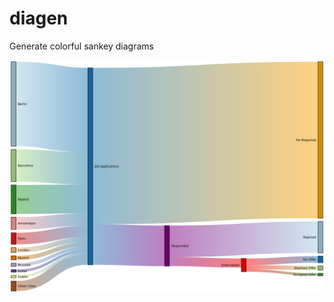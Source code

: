 # diagen
Generate colorful sankey diagrams

![sankey diagram](https://github.com/jveres/diagen/blob/main/sankey.svg?raw=true)

